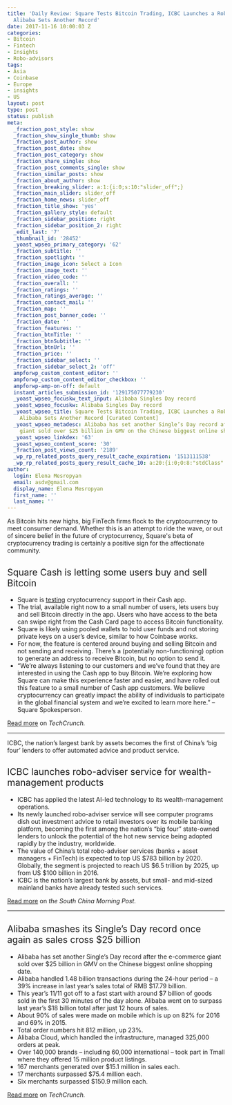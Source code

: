 ```yaml
---
title: 'Daily Review: Square Tests Bitcoin Trading, ICBC Launches a Robo-Advisor &
  Alibaba Sets Another Record'
date: 2017-11-16 10:00:03 Z
categories:
- Bitcoin
- Fintech
- Insights
- Robo-advisors
tags:
- Asia
- Coinbase
- Europe
- insights
- US
layout: post
type: post
status: publish
meta:
  _fraction_post_style: show
  _fraction_show_single_thumb: show
  _fraction_post_author: show
  _fraction_post_date: show
  _fraction_post_category: show
  _fraction_share_single: show
  _fraction_post_comments_single: show
  _fraction_similar_posts: show
  _fraction_about_author: show
  _fraction_breaking_slider: a:1:{i:0;s:10:"slider_off";}
  _fraction_main_slider: slider_off
  _fraction_home_news: slider_off
  _fraction_title_show: 'yes'
  _fraction_gallery_style: default
  _fraction_sidebar_position: right
  _fraction_sidebar_position_2: right
  _edit_last: '7'
  _thumbnail_id: '28452'
  _yoast_wpseo_primary_category: '62'
  _fraction_subtitle: ''
  _fraction_spotlight: ''
  _fraction_image_icon: Select a Icon
  _fraction_image_text: ''
  _fraction_video_code: ''
  _fraction_overall: ''
  _fraction_ratings: ''
  _fraction_ratings_average: ''
  _fraction_contact_mail: ''
  _fraction_map: ''
  _fraction_post_banner_code: ''
  _fraction_date: ''
  _fraction_features: ''
  _fraction_btnTitle: ''
  _fraction_btnSubtitle: ''
  _fraction_btnUrl: ''
  _fraction_price: ''
  _fraction_sidebar_select: ''
  _fraction_sidebar_select_2: 'off'
  ampforwp_custom_content_editor: ''
  ampforwp_custom_content_editor_checkbox: ''
  ampforwp-amp-on-off: default
  instant_articles_submission_id: '129175077779230'
  _yoast_wpseo_focuskw_text_input: Alibaba Singles Day record
  _yoast_wpseo_focuskw: Alibaba Singles Day record
  _yoast_wpseo_title: Square Tests Bitcoin Trading, ICBC Launches a Robo-Advisor &
    Alibaba Sets Another Record [Curated Content]
  _yoast_wpseo_metadesc: Alibaba has set another Single’s Day record after the e-commerce
    giant sold over $25 billion in GMV on the Chinese biggest online shopping date.
  _yoast_wpseo_linkdex: '63'
  _yoast_wpseo_content_score: '30'
  _fraction_post_views_count: '2189'
  _wp_rp_related_posts_query_result_cache_expiration: '1513111538'
  _wp_rp_related_posts_query_result_cache_10: a:20:{i:0;O:8:"stdClass":2:{s:7:"post_id";s:5:"20190";s:5:"score";s:18:"125.56103198877267";}i:1;O:8:"stdClass":2:{s:7:"post_id";s:5:"20743";s:5:"score";s:18:"122.11309253666863";}i:2;O:8:"stdClass":2:{s:7:"post_id";s:5:"27486";s:5:"score";s:18:"122.04509173261428";}i:3;O:8:"stdClass":2:{s:7:"post_id";s:5:"20013";s:5:"score";s:18:"113.49376739300985";}i:4;O:8:"stdClass":2:{s:7:"post_id";s:5:"17471";s:5:"score";s:18:"110.25815074894194";}i:5;O:8:"stdClass":2:{s:7:"post_id";s:5:"19876";s:5:"score";s:18:"108.31988432235411";}i:6;O:8:"stdClass":2:{s:7:"post_id";s:5:"20796";s:5:"score";s:18:"107.96720947500737";}i:7;O:8:"stdClass":2:{s:7:"post_id";s:5:"19325";s:5:"score";s:18:"105.06444280626701";}i:8;O:8:"stdClass":2:{s:7:"post_id";s:5:"18193";s:5:"score";s:18:"105.06444280626701";}i:9;O:8:"stdClass":2:{s:7:"post_id";s:5:"28000";s:5:"score";s:17:"103.7579695022705";}i:10;O:8:"stdClass":2:{s:7:"post_id";s:5:"17715";s:5:"score";s:18:"102.72814989953113";}i:11;O:8:"stdClass":2:{s:7:"post_id";s:5:"17859";s:5:"score";s:17:"96.20917360570121";}i:12;O:8:"stdClass":2:{s:7:"post_id";s:5:"23383";s:5:"score";s:17:"95.43709160926076";}i:13;O:8:"stdClass":2:{s:7:"post_id";s:5:"21293";s:5:"score";s:17:"95.43709160926076";}i:14;O:8:"stdClass":2:{s:7:"post_id";s:5:"20785";s:5:"score";s:17:"94.22940402153586";}i:15;O:8:"stdClass":2:{s:7:"post_id";s:5:"17549";s:5:"score";s:17:"89.31930146381919";}i:16;O:8:"stdClass":2:{s:7:"post_id";s:5:"16366";s:5:"score";s:16:"88.1095932211866";}i:17;O:8:"stdClass":2:{s:7:"post_id";s:5:"28613";s:5:"score";s:17:"86.36222780282375";}i:18;O:8:"stdClass":2:{s:7:"post_id";s:5:"10076";s:5:"score";s:17:"84.11752695589495";}i:19;O:8:"stdClass":2:{s:7:"post_id";s:5:"25025";s:5:"score";s:17:"77.03387777796166";}}
author:
  login: Elena Mesropyan
  email: asdv@gmail.com
  display_name: Elena Mesropyan
  first_name: ''
  last_name: ''
---
```


<p><span style="font-weight: 400;">As Bitcoin hits new highs, big FinTech firms flock to the cryptocurrency to meet consumer demand. Whether this is an attempt to ride the wave, or out of sincere belief in the future of cryptocurrency, Square's beta of cryptocurrency trading is certainly a positive sign for the affectionate community. </span></p>
<h2><span style="font-weight: 400;">Square Cash is letting some users buy and sell Bitcoin</span></h2>
<ul>
<li style="font-weight: 400;"><span style="font-weight: 400;">Square is </span><a href="https://www.forbes.com/sites/laurashin/2017/11/14/square-cash-a-new-place-to-buy-and-sell-bitcoin/#70a568277194%C2%A0%E2%80%A6"><span style="font-weight: 400;">testing</span></a><span style="font-weight: 400;"> cryptocurrency support in their Cash app. </span></li>
<li style="font-weight: 400;"><span style="font-weight: 400;">The trial, available right now to a small number of users, lets users buy and sell Bitcoin directly in the app. Users who have access to the beta can swipe right from the Cash Card page to access Bitcoin functionality.</span></li>
<li style="font-weight: 400;"><span style="font-weight: 400;">Square is likely using pooled wallets to hold user funds and not storing private keys on a user’s device, similar to how Coinbase works.</span></li>
<li style="font-weight: 400;"><span style="font-weight: 400;">For now, the feature is centered around buying and selling Bitcoin and not sending and receiving. There’s a (potentially non-functioning) option to generate an address to receive Bitcoin, but no option to send it.</span></li>
<li style="font-weight: 400;"><span style="font-weight: 400;">“We’re always listening to our customers and we’ve found that they are interested in using the Cash app to buy Bitcoin. We’re exploring how Square can make this experience faster and easier, and have rolled out this feature to a small number of Cash app customers. We believe cryptocurrency can greatly impact the ability of individuals to participate in the global financial system and we’re excited to learn more here.” – Square Spokesperson.</span></li>
</ul>
<p><a href="https://www.forbes.com/sites/laurashin/2017/11/14/squares-cash-app-a-new-place-to-buy-and-sell-bitcoin/#210b20724ce3"><span style="font-weight: 400;">Read more</span></a><span style="font-weight: 400;"> on </span><i><span style="font-weight: 400;">TechCrunch. </span></i></p>
<hr />
<p><span style="font-weight: 400;">ICBC, the nation’s largest bank by assets becomes the first of China’s ‘big four’ lenders to offer automated advice and product service. </span></p>
<h2><span style="font-weight: 400;">ICBC launches robo-adviser service for wealth-management products</span></h2>
<ul>
<li style="font-weight: 400;"><span style="font-weight: 400;">ICBC has applied the latest AI-led technology to its wealth-management operations. </span></li>
<li style="font-weight: 400;"><span style="font-weight: 400;">Its newly launched robo-adviser service will see computer programs dish out investment advice to retail investors over its mobile banking platform, becoming the first among the nation’s “big four” state-owned lenders to unlock the potential of the hot new service being adopted rapidly by the industry, worldwide.</span></li>
<li style="font-weight: 400;"><span style="font-weight: 400;">The value of China’s total robo-adviser services (banks + asset managers + FinTech) is expected to top US $783 billion by 2020. Globally, the segment is projected to reach US $6.5 trillion by 2025, up from US $100 billion in 2016. </span></li>
<li style="font-weight: 400;"><span style="font-weight: 400;">ICBC is the nation’s largest bank by assets, but small- and mid-sized mainland banks have already tested such services. </span></li>
</ul>
<p><a href="http://www.scmp.com/business/companies/article/2119722/icbc-launches-robo-adviser-service-wealth-management-products"><span style="font-weight: 400;">Read more</span></a><span style="font-weight: 400;"> on</span><i><span style="font-weight: 400;"> the South China Morning Post.</span></i></p>
<hr />
<h2><span style="font-weight: 400;">Alibaba smashes its Single’s Day record once again as sales cross $25 billion</span></h2>
<ul>
<li style="font-weight: 400;"><span style="font-weight: 400;">Alibaba has set another Single’s Day record after the e-commerce giant sold over $25 billion in GMV on the Chinese biggest online shopping date.</span></li>
<li style="font-weight: 400;"><span style="font-weight: 400;">Alibaba handled 1.48 billion transactions during the 24-hour period – a 39% increase in last year’s sales total of RMB $17.79 billion.</span></li>
<li style="font-weight: 400;"><span style="font-weight: 400;">This year’s 11/11 got off to a fast start with around $7 billion of goods sold in the first 30 minutes of the day alone. Alibaba went on to surpass last year’s $18 billion total after just 12 hours of sales.</span></li>
<li style="font-weight: 400;"><span style="font-weight: 400;">About 90% of sales were made on mobile which is up on 82% for 2016 and 69% in 2015.</span></li>
<li style="font-weight: 400;"><span style="font-weight: 400;">Total order numbers hit 812 million, up 23%.</span></li>
<li style="font-weight: 400;"><span style="font-weight: 400;">Alibaba Cloud, which handled the infrastructure, managed 325,000 orders at peak.</span></li>
<li style="font-weight: 400;"><span style="font-weight: 400;">Over 140,000 brands – including 60,000 international – took part in Tmall where they offered 15 million product listings.</span></li>
<li style="font-weight: 400;"><span style="font-weight: 400;">167 merchants generated over $15.1 million in sales each.</span></li>
<li style="font-weight: 400;"><span style="font-weight: 400;">17 merchants surpassed $75.4 million each.</span></li>
<li style="font-weight: 400;"><span style="font-weight: 400;">Six merchants surpassed $150.9 million each.</span></li>
</ul>
<p><a href="https://techcrunch.com/2017/11/11/alibaba-smashes-its-singles-day-record/"><span style="font-weight: 400;">Read more</span></a><span style="font-weight: 400;"> on </span><i><span style="font-weight: 400;">TechCrunch. </span></i></p>
